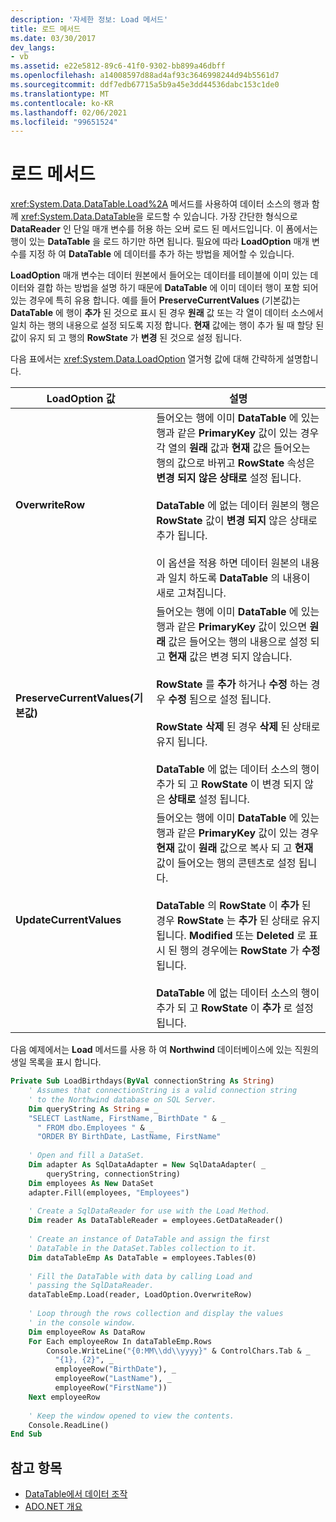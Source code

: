 ```yaml
---
description: '자세한 정보: Load 메서드'
title: 로드 메서드
ms.date: 03/30/2017
dev_langs:
- vb
ms.assetid: e22e5812-89c6-41f0-9302-bb899a46dbff
ms.openlocfilehash: a14008597d88ad4af93c3646998244d94b5561d7
ms.sourcegitcommit: ddf7edb67715a5b9a45e3dd44536dabc153c1de0
ms.translationtype: MT
ms.contentlocale: ko-KR
ms.lasthandoff: 02/06/2021
ms.locfileid: "99651524"
---
```

# <a name="the-load-method"></a>로드 메서드

<xref:System.Data.DataTable.Load%2A> 메서드를 사용하여 데이터 소스의 행과 함께 <xref:System.Data.DataTable>을 로드할 수 있습니다. 가장 간단한 형식으로 **DataReader** 인 단일 매개 변수를 허용 하는 오버 로드 된 메서드입니다. 이 폼에서는 행이 있는 **DataTable** 을 로드 하기만 하면 됩니다. 필요에 따라 **LoadOption** 매개 변수를 지정 하 여 **DataTable** 에 데이터를 추가 하는 방법을 제어할 수 있습니다.  
  
 **LoadOption** 매개 변수는 데이터 원본에서 들어오는 데이터를 테이블에 이미 있는 데이터와 결합 하는 방법을 설명 하기 때문에 **DataTable** 에 이미 데이터 행이 포함 되어 있는 경우에 특히 유용 합니다. 예를 들어 **PreserveCurrentValues** (기본값)는 **DataTable** 에 행이 **추가** 된 것으로 표시 된 경우 **원래** 값 또는 각 열이 데이터 소스에서 일치 하는 행의 내용으로 설정 되도록 지정 합니다. **현재** 값에는 행이 추가 될 때 할당 된 값이 유지 되 고 행의 **RowState** 가 **변경** 된 것으로 설정 됩니다.  
  
 다음 표에서는 <xref:System.Data.LoadOption> 열거형 값에 대해 간략하게 설명합니다.  
  
|LoadOption 값|설명|  
|----------------------|-----------------|  
|**OverwriteRow**|들어오는 행에 이미 **DataTable** 에 있는 행과 같은 **PrimaryKey** 값이 있는 경우 각 열의 **원래** 값과 **현재** 값은 들어오는 행의 값으로 바뀌고 **RowState** 속성은 **변경 되지 않은 상태로** 설정 됩니다.<br /><br /> **DataTable** 에 없는 데이터 원본의 행은 **RowState** 값이 **변경 되지** 않은 상태로 추가 됩니다.<br /><br /> 이 옵션을 적용 하면 데이터 원본의 내용과 일치 하도록 **DataTable** 의 내용이 새로 고쳐집니다.|  
|**PreserveCurrentValues(기본값)**|들어오는 행에 이미 **DataTable** 에 있는 행과 같은 **PrimaryKey** 값이 있으면 **원래** 값은 들어오는 행의 내용으로 설정 되 고 **현재** 값은 변경 되지 않습니다.<br /><br /> **RowState** 를 **추가** 하거나 **수정** 하는 경우 **수정** 됨으로 설정 됩니다.<br /><br /> **RowState** **삭제** 된 경우 **삭제** 된 상태로 유지 됩니다.<br /><br /> **DataTable** 에 없는 데이터 소스의 행이 추가 되 고 **RowState** 이 변경 되지 않은 **상태로** 설정 됩니다.|  
|**UpdateCurrentValues**|들어오는 행에 이미 **DataTable** 에 있는 행과 같은 **PrimaryKey** 값이 있는 경우 **현재** 값이 **원래** 값으로 복사 되 고 **현재** 값이 들어오는 행의 콘텐츠로 설정 됩니다.<br /><br /> **DataTable** 의 **RowState** 이 **추가** 된 경우 **RowState** 는 **추가** 된 상태로 유지 됩니다. **Modified** 또는 **Deleted** 로 표시 된 행의 경우에는 **RowState** 가 **수정** 됩니다.<br /><br /> **DataTable** 에 없는 데이터 소스의 행이 추가 되 고 **RowState** 이 **추가** 로 설정 됩니다.|  
  
 다음 예제에서는 **Load** 메서드를 사용 하 여 **Northwind** 데이터베이스에 있는 직원의 생일 목록을 표시 합니다.  
  
```vb  
Private Sub LoadBirthdays(ByVal connectionString As String)  
    ' Assumes that connectionString is a valid connection string  
    ' to the Northwind database on SQL Server.  
    Dim queryString As String = _  
    "SELECT LastName, FirstName, BirthDate " & _  
      " FROM dbo.Employees " & _  
      "ORDER BY BirthDate, LastName, FirstName"  
  
    ' Open and fill a DataSet.
    Dim adapter As SqlDataAdapter = New SqlDataAdapter( _  
        queryString, connectionString)  
    Dim employees As New DataSet  
    adapter.Fill(employees, "Employees")  
  
    ' Create a SqlDataReader for use with the Load Method.  
    Dim reader As DataTableReader = employees.GetDataReader()  
  
    ' Create an instance of DataTable and assign the first  
    ' DataTable in the DataSet.Tables collection to it.  
    Dim dataTableEmp As DataTable = employees.Tables(0)  
  
    ' Fill the DataTable with data by calling Load and  
    ' passing the SqlDataReader.  
    dataTableEmp.Load(reader, LoadOption.OverwriteRow)  
  
    ' Loop through the rows collection and display the values  
    ' in the console window.  
    Dim employeeRow As DataRow  
    For Each employeeRow In dataTableEmp.Rows  
        Console.WriteLine("{0:MM\\dd\\yyyy}" & ControlChars.Tab & _  
          "{1}, {2}", _  
          employeeRow("BirthDate"), _  
          employeeRow("LastName"), _  
          employeeRow("FirstName"))  
    Next employeeRow  
  
    ' Keep the window opened to view the contents.  
    Console.ReadLine()  
End Sub  
```  
  
## <a name="see-also"></a>참고 항목

- [DataTable에서 데이터 조작](manipulating-data-in-a-datatable.md)
- [ADO.NET 개요](../ado-net-overview.md)
